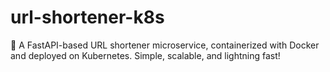 # url-shortener-k8s
🚀 A FastAPI-based URL shortener microservice, containerized with Docker and deployed on Kubernetes. Simple, scalable, and lightning fast!
